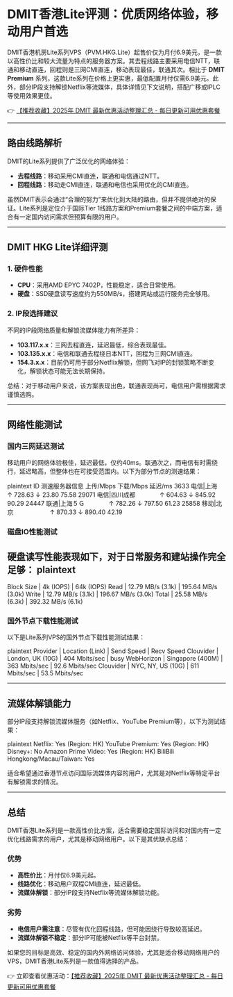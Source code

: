 # DMIT香港Lite评测：优质网络体验，移动用户首选

DMIT香港机房Lite系列VPS（PVM.HKG.Lite）起售价仅为月付6.9美元，是一款以高性价比和较大流量为特点的服务器方案。其去程线路主要采用电信NTT，联通和移动直连，回程则是三网CMI直连，移动表现最佳，联通其次。相比于 **DMIT Premium** 系列，这款Lite系列在价格上更实惠，最低配置月付仅需6.9美元。此外，部分IP段支持解锁Netflix等流媒体，具体详情见下文说明，搭配广移或IPLC等使用效果更佳。

👉 [【推荐收藏】2025年 DMIT 最新优惠活动整理汇总 - 每日更新可用优惠套餐](https://bit.ly/dmit_coupon)

---

## 路由线路解析

DMIT的Lite系列提供了广泛优化的网络体验：  
- **去程线路**：移动采用CMI直连，联通和电信通过NTT。  
- **回程线路**：移动走CMI直连，联通和电信也采用优化的CMI直连。  

虽然DMIT表示会通过“合理的努力”来优化到大陆的路由，但并不提供绝对的保证。Lite系列是定位介于国际Tier 1线路方案和Premium套餐之间的中端方案，适合有一定国内访问需求但预算有限的用户。

---

## DMIT HKG Lite详细评测

### 1. 硬件性能
- **CPU**：采用AMD EPYC 7402P，性能稳定，适合日常使用。  
- **硬盘**：SSD硬盘读写速度约为550MB/s，搭建网站或运行服务完全够用。  

### 2. IP段选择建议
不同的IP段网络质量和解锁流媒体能力有所差异：  
- **103.117.x.x**：三网去程直连，延迟最低，综合表现最佳。  
- **103.135.x.x**：电信和联通去程绕日本NTT，回程为三网CMI直连。  
- **154.3.x.x**：目前仍可用于部分Netflix解锁，但网飞对IP的封锁策略不断变化，解锁状态可能无法长期保持。  

总结：对于移动用户来说，该方案表现出色，联通表现尚可，电信用户需根据需求谨慎选购。

---

## 网络性能测试

### 国内三网延迟测试
移动用户的网络体验极佳，延迟最低，仅约40ms。联通次之，而电信有时需绕行，延迟略高，但整体也在可接受范围内。以下为部分节点的测速结果：

plaintext
ID    测速服务器信息       上传/Mbps   下载/Mbps   延迟/ms
3633  电信|上海　　　　　　↑ 728.63    ↓ 23.80     75.58
29071 电信|四川成都　　　　↑ 604.63    ↓ 845.92    90.29
24447 联通|上海５Ｇ　　　　↑ 782.26    ↓ 797.50    61.23
25858 移动|北京　　　　　　↑ 870.33    ↓ 890.40    42.19


### 磁盘IO性能测试
硬盘读写性能表现如下，对于日常服务和建站操作完全足够：
plaintext
---------------------------------
Block Size | 4k            (IOPS) | 64k           (IOPS)
Read       | 12.79 MB/s    (3.1k) | 195.64 MB/s   (3.0k)
Write      | 12.79 MB/s    (3.1k) | 196.67 MB/s   (3.0k)
Total      | 25.58 MB/s    (6.3k) | 392.32 MB/s   (6.1k)


### 国外节点下载性能测试
以下是Lite系列VPS的国外节点下载性能测试结果：

plaintext
Provider        | Location (Link)           | Send Speed      | Recv Speed
Clouvider       | London, UK (10G)          | 404 Mbits/sec   | busy
WebHorizon      | Singapore (400M)          | 363 Mbits/sec   | 92.6 Mbits/sec
Clouvider       | NYC, NY, US (10G)         | 611 Mbits/sec   | 53.5 Mbits/sec


---

## 流媒体解锁能力

部分IP段支持解锁流媒体服务（如Netflix、YouTube Premium等），以下为测试结果：

plaintext
Netflix:                               Yes (Region: HK)
YouTube Premium:                       Yes (Region: HK)
Disney+:                               No
Amazon Prime Video:                    Yes (Region: HK)
BiliBili Hongkong/Macau/Taiwan:        Yes


适合希望通过香港节点访问国际流媒体内容的用户，尤其是对Netflix等特定平台有解锁需求的情况。

---

## 总结

DMIT香港Lite系列是一款高性价比方案，适合需要稳定国际访问和对国内有一定优化线路需求的用户，尤其是移动网络用户。以下是其优缺点总结：

### 优势
- **高性价比**：月付仅6.9美元起。  
- **线路优化**：移动用户双程CMI直连，延迟最低。  
- **流媒体解锁**：部分IP段支持Netflix等流媒体解锁功能。

### 劣势
- **电信用户需注意**：尽管有优化回程线路，但可能因绕行导致较高延迟。  
- **流媒体解锁不稳定**：部分IP可能被Netflix等平台封禁。

如果您的目标是高效、稳定的国内外网络访问体验，尤其是适合移动网络用户的VPS，DMIT香港Lite系列是一款值得选择的产品。

👉 立即查看优惠活动：[【推荐收藏】2025年 DMIT 最新优惠活动整理汇总 - 每日更新可用优惠套餐](https://bit.ly/dmit_coupon)